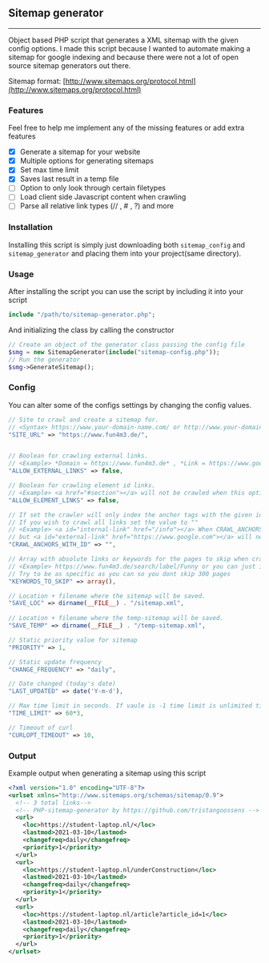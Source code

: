 ## Sitemap generator

---

Object based PHP script that generates a XML sitemap with the given config options. I made this script because I wanted to automate making a sitemap for google indexing and because there were not a lot of open source sitemap generators out there.

Sitemap format: [http://www.sitemaps.org/protocol.html](http://www.sitemaps.org/protocol.html)

### Features

Feel free to help me implement any of the missing features or add extra features

- [x] Generate a sitemap for your website
- [x] Multiple options for generating sitemaps
- [x] Set max time limit
- [x] Saves last result in a temp file
- [ ] Option to only look through certain filetypes
- [ ] Load client side Javascript content when crawling
- [ ] Parse all relative link types (// , # , ?) and more

### Installation

Installing this script is simply just downloading both `sitemap_config` and `sitemap_generator` and placing them into your project(same directory).

### Usage

After installing the script you can use the script by including it into your script

```php
include "/path/to/sitemap-generator.php";
```

And initializing the class by calling the constructor

```php
// Create an object of the generator class passing the config file
$smg = new SitemapGenerator(include("sitemap-config.php"));
// Run the generator
$smg->GenerateSitemap();
```

### Config

You can alter some of the configs settings by changing the config values.

```php
// Site to crawl and create a sitemap for.
// <Syntax> https://www.your-domain-name.com/ or http://www.your-domain-name.com/
"SITE_URL" => "https://www.fun4m3.de/",


// Boolean for crawling external links.
// <Example> *Domain = https://www.fun4m3.de* , *Link = https://www.google.com* <When false google will not be crawled>
"ALLOW_EXTERNAL_LINKS" => false,

// Boolean for crawling element id links.
// <Example> <a href="#section"></a> will not be crawled when this option is set to false
"ALLOW_ELEMENT_LINKS" => false,

// If set the crawler will only index the anchor tags with the given id.
// If you wish to crawl all links set the value to ""
// <Example> <a id="internal-link" href="/info"></a> When CRAWL_ANCHORS_WITH_ID is set to "internal-link" this link will be crawled
// but <a id="external-link" href="https://www.google.com"></a> will not be crawled.
"CRAWL_ANCHORS_WITH_ID" => "",

// Array with absolute links or keywords for the pages to skip when crawling the given SITE_URL.
// <Example> https://www.fun4m3.de/search/label/Funny or you can just input fun4m3.de/search/label/ and it will not crawl anything in that directory
// Try to be as specific as you can so you dont skip 300 pages
"KEYWORDS_TO_SKIP" => array(),

// Location + filename where the sitemap will be saved.
"SAVE_LOC" => dirname(__FILE__) . "/sitemap.xml",
    
// Location + filename where the temp-sitemap will be saved.
"SAVE_TEMP" => dirname(__FILE__) . "/temp-sitemap.xml",

// Static priority value for sitemap
"PRIORITY" => 1,

// Static update frequency
"CHANGE_FREQUENCY" => "daily",

// Date changed (today's date)
"LAST_UPDATED" => date('Y-m-d'),

// Max time limit in seconds. If vaule is -1 time limit is unlimited time. 
"TIME_LIMIT" => 60*3,

// Timeout of curl
"CURLOPT_TIMEOUT" => 10,
```

### Output

Example output when generating a sitemap using this script

```XML
<?xml version="1.0" encoding="UTF-8"?>
<urlset xmlns="http://www.sitemaps.org/schemas/sitemap/0.9">
  <!-- 3 total links-->
  <!-- PHP-sitemap-generator by https://github.com/tristangoossens -->
  <url>
    <loc>https://student-laptop.nl/</loc>
    <lastmod>2021-03-10</lastmod>
    <changefreq>daily</changefreq>
    <priority>1</priority>
  </url>
  <url>
    <loc>https://student-laptop.nl/underConstruction</loc>
    <lastmod>2021-03-10</lastmod>
    <changefreq>daily</changefreq>
    <priority>1</priority>
  </url>
  <url>
    <loc>https://student-laptop.nl/article?article_id=1</loc>
    <lastmod>2021-03-10</lastmod>
    <changefreq>daily</changefreq>
    <priority>1</priority>
  </url>
</urlset>
```
